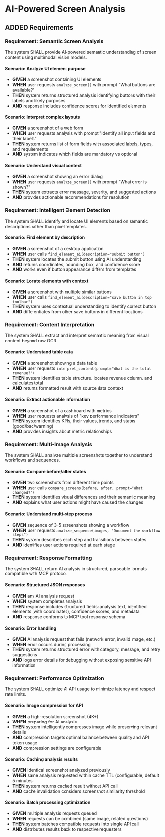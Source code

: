 # AI-Powered Screen Analysis

## ADDED Requirements

### Requirement: Semantic Screen Analysis
The system SHALL provide AI-powered semantic understanding of screen content using multimodal vision models.

#### Scenario: Analyze UI element purpose
- **GIVEN** a screenshot containing UI elements
- **WHEN** user requests `analyze_screen()` with prompt "What buttons are available?"
- **THEN** system returns structured analysis identifying buttons with their labels and likely purposes
- **AND** response includes confidence scores for identified elements

#### Scenario: Interpret complex layouts
- **GIVEN** a screenshot of a web form
- **WHEN** user requests analysis with prompt "Identify all input fields and their labels"
- **THEN** system returns list of form fields with associated labels, types, and requirements
- **AND** system indicates which fields are mandatory vs optional

#### Scenario: Understand visual context
- **GIVEN** a screenshot showing an error dialog
- **WHEN** user requests `analyze_screen()` with prompt "What error is shown?"
- **THEN** system extracts error message, severity, and suggested actions
- **AND** provides actionable recommendations for resolution

### Requirement: Intelligent Element Detection
The system SHALL identify and locate UI elements based on semantic descriptions rather than pixel templates.

#### Scenario: Find element by description
- **GIVEN** a screenshot of a desktop application
- **WHEN** user calls `find_element_ai(description="submit button")`
- **THEN** system locates the submit button using AI understanding
- **AND** returns coordinates, bounding box, and confidence score
- **AND** works even if button appearance differs from templates

#### Scenario: Locate elements with context
- **GIVEN** a screenshot with multiple similar buttons
- **WHEN** user calls `find_element_ai(description="save button in top toolbar")`
- **THEN** system uses contextual understanding to identify correct button
- **AND** differentiates from other save buttons in different locations

### Requirement: Content Interpretation
The system SHALL extract and interpret semantic meaning from visual content beyond raw OCR.

#### Scenario: Understand table data
- **GIVEN** a screenshot showing a data table
- **WHEN** user requests `interpret_content(prompt="What is the total revenue?")`
- **THEN** system identifies table structure, locates revenue column, and calculates total
- **AND** returns formatted result with source data context

#### Scenario: Extract actionable information
- **GIVEN** a screenshot of a dashboard with metrics
- **WHEN** user requests analysis of "key performance indicators"
- **THEN** system identifies KPIs, their values, trends, and status (good/bad/warning)
- **AND** provides insights about metric relationships

### Requirement: Multi-Image Analysis
The system SHALL analyze multiple screenshots together to understand workflows and sequences.

#### Scenario: Compare before/after states
- **GIVEN** two screenshots from different time points
- **WHEN** user calls `compare_screens(before, after, prompt="What changed?")`
- **THEN** system identifies visual differences and their semantic meaning
- **AND** explains what user actions might have caused the changes

#### Scenario: Understand multi-step process
- **GIVEN** sequence of 3-5 screenshots showing a workflow
- **WHEN** user requests `analyze_sequence(images, "Document the workflow steps")`
- **THEN** system describes each step and transitions between states
- **AND** identifies user actions required at each stage

### Requirement: Response Formatting
The system SHALL return AI analysis in structured, parseable formats compatible with MCP protocol.

#### Scenario: Structured JSON responses
- **GIVEN** any AI analysis request
- **WHEN** system completes analysis
- **THEN** response includes structured fields: analysis text, identified elements (with coordinates), confidence scores, and metadata
- **AND** response conforms to MCP tool response schema

#### Scenario: Error handling
- **GIVEN** AI analysis request that fails (network error, invalid image, etc.)
- **WHEN** error occurs during processing
- **THEN** system returns structured error with category, message, and retry suggestions
- **AND** logs error details for debugging without exposing sensitive API information

### Requirement: Performance Optimization
The system SHALL optimize AI API usage to minimize latency and respect rate limits.

#### Scenario: Image compression for API
- **GIVEN** a high-resolution screenshot (4K+)
- **WHEN** preparing for AI analysis
- **THEN** system intelligently compresses image while preserving relevant details
- **AND** compression targets optimal balance between quality and API token usage
- **AND** compression settings are configurable

#### Scenario: Caching analysis results
- **GIVEN** identical screenshot analyzed previously
- **WHEN** same analysis requested within cache TTL (configurable, default 5 minutes)
- **THEN** system returns cached result without API call
- **AND** cache invalidation considers screenshot similarity threshold

#### Scenario: Batch processing optimization
- **GIVEN** multiple analysis requests queued
- **WHEN** requests can be combined (same image, related questions)
- **THEN** system batches compatible requests into single API call
- **AND** distributes results back to respective requesters
